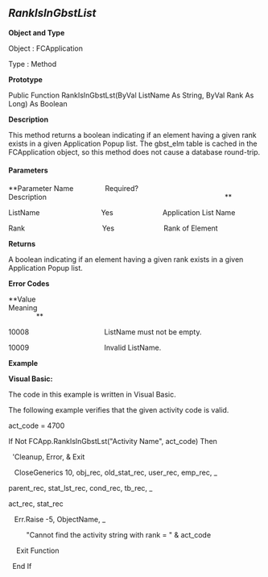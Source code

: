 _RankIsInGbstList_
------------------

**Object and Type**

Object : FCApplication

Type : Method

**Prototype**

Public Function RankIsInGbstLst(ByVal ListName As String, ByVal Rank As Long) As Boolean

**Description**

This method returns a boolean indicating if an element having a given rank exists in a given Application Popup list. The gbst_elm table is cached in the FCApplication object, so this method does not cause a database round-trip.

#### Parameters
**Parameter Name                Required?             Description                                                                                          **

ListName                               Yes                         Application List Name

Rank                                       Yes                         Rank of Element

**Returns**

A boolean indicating if an element having a given rank exists in a given Application Popup list.

**Error Codes**

**Value                                     Meaning                                                                                                                               **

10008                                      ListName must not be empty.

10009                                      Invalid ListName.

**Example**

**Visual Basic:**

The code in this example is written in Visual Basic.

The following example verifies that the given activity code is valid.

act_code = 4700

If Not FCApp.RankIsInGbstLst("Activity Name", act_code) Then

  'Cleanup, Error, & Exit

   CloseGenerics 10, obj_rec, old_stat_rec, user_rec, emp_rec, _

 parent_rec, stat_lst_rec, cond_rec, tb_rec, _

act_rec, stat_rec

   Err.Raise -5, ObjectName, _

         "Cannot find the activity string with rank = " & act_code

    Exit Function

  End If